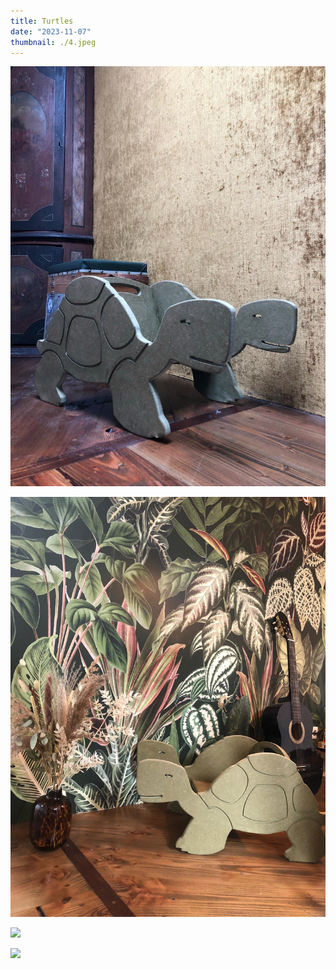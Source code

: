 ```yaml
---
title: Turtles
date: "2023-11-07"
thumbnail: ./4.jpeg
---
```


![](1.jpeg)

![](2.jpeg)

![](3.jpeg)

![](4.jpeg)
